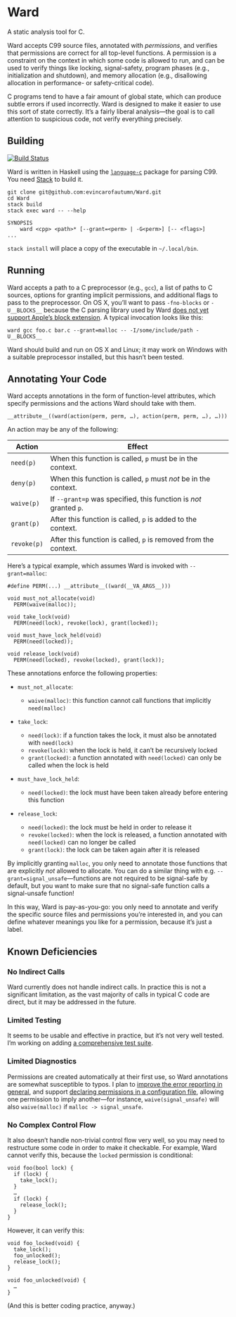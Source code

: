 # Ward

A static analysis tool for C.

Ward accepts C99 source files, annotated with *permissions*, and verifies that permissions are correct for all top-level functions. A permission is a constraint on the context in which some code is allowed to run, and can be used to verify things like locking, signal-safety, program phases (e.g., initialization and shutdown), and memory allocation (e.g., disallowing allocation in performance- or safety-critical code).

C programs tend to have a fair amount of global state, which can produce subtle errors if used incorrectly. Ward is designed to make it easier to use this sort of state correctly. It’s a fairly liberal analysis—the goal is to call attention to suspicious code, not verify everything precisely.

## Building

[![Build Status](https://travis-ci.org/evincarofautumn/Ward.svg?branch=master)](https://travis-ci.org/evincarofautumn/Ward)

Ward is written in Haskell using the [`language-c`](https://hackage.haskell.org/package/language-c) package for parsing C99. You need [Stack](https://docs.haskellstack.org/en/stable/README/) to build it.

```
git clone git@github.com:evincarofautumn/Ward.git
cd Ward
stack build
stack exec ward -- --help

SYNOPSIS
    ward <cpp> <path>* [--grant=<perm> | -G<perm>] [-- <flags>]
...
```

`stack install` will place a copy of the executable in `~/.local/bin`.

## Running

Ward accepts a path to a C preprocessor (e.g., `gcc`), a list of paths to C sources, options for granting implicit permissions, and additional flags to pass to the preprocessor. On OS X, you’ll want to pass `-fno-blocks` or `-U__BLOCKS__` because the C parsing library used by Ward [does not yet support Apple’s block extension](https://github.com/visq/language-c/issues/15). A typical invocation looks like this:

```
ward gcc foo.c bar.c --grant=malloc -- -I/some/include/path -U__BLOCKS__
```

Ward should build and run on OS X and Linux; it may work on Windows with a suitable preprocessor installed, but this hasn’t been tested.

## Annotating Your Code

Ward accepts annotations in the form of function-level attributes, which specify permissions and the actions Ward should take with them.

```
__attribute__((ward(action(perm, perm, …), action(perm, perm, …), …)))
```

An action may be any of the following:

| Action      | Effect |
| ----------- | ------ |
| `need(p)`   | When this function is called, `p` must be in the context. |
| `deny(p)`   | When this function is called, `p` must *not* be in the context. |
| `waive(p)`  | If `--grant=p` was specified, this function is *not* granted `p`. |
| `grant(p)`  | After this function is called, `p` is added to the context. |
| `revoke(p)` | After this function is called, `p` is removed from the context. |

Here’s a typical example, which assumes Ward is invoked with `--grant=malloc`:

```
#define PERM(...) __attribute__((ward(__VA_ARGS__)))

void must_not_allocate(void)
  PERM(waive(malloc));

void take_lock(void)
  PERM(need(lock), revoke(lock), grant(locked));

void must_have_lock_held(void)
  PERM(need(locked));

void release_lock(void)
  PERM(need(locked), revoke(locked), grant(lock));
```

These annotations enforce the following properties:

* `must_not_allocate`:

  * `waive(malloc)`: this function cannot call functions that implicitly `need(malloc)`

* `take_lock`:

  * `need(lock)`: if a function takes the lock, it must also be annotated with `need(lock)`
  * `revoke(lock)`: when the lock is held, it can’t be recursively locked
  * `grant(locked)`: a function annotated with `need(locked)` can only be called when the lock is held

* `must_have_lock_held`:

  * `need(locked)`: the lock must have been taken already before entering this function

* `release_lock`:

  * `need(locked)`: the lock must be held in order to release it
  * `revoke(locked)`: when the lock is released, a function annotated with `need(locked)` can no longer be called
  * `grant(lock)`: the lock can be taken again after it is released

By implicitly granting `malloc`, you only need to annotate those functions that are explicitly *not* allowed to allocate. You can do a similar thing with e.g. `--grant=signal_unsafe`—functions are not required to be signal-safe by default, but you want to make sure that no signal-safe function calls a signal-unsafe function!

In this way, Ward is pay-as-you-go: you only need to annotate and verify the specific source files and permissions you’re interested in, and you can define whatever meanings you like for a permission, because it’s just a label.

## Known Deficiencies

### No Indirect Calls

Ward currently does not handle indirect calls. In practice this is not a significant limitation, as the vast majority of calls in typical C code are direct, but it may be addressed in the future.

### Limited Testing

It seems to be usable and effective in practice, but it’s not very well tested. I’m working on adding [a comprehensive test suite](https://github.com/evincarofautumn/Ward/tree/master/test).

### Limited Diagnostics

Permissions are created automatically at their first use, so Ward annotations are somewhat susceptible to typos. I plan to [improve the error reporting in general](https://github.com/evincarofautumn/Ward/issues/3), and support [declaring permissions in a configuration file](https://github.com/evincarofautumn/Ward/issues/1), allowing one permission to imply another—for instance, `waive(signal_unsafe)` will also `waive(malloc)` if `malloc -> signal_unsafe`.

### No Complex Control Flow

It also doesn’t handle non-trivial control flow very well, so you may need to restructure some code in order to make it checkable. For example, Ward cannot verify this, because the `locked` permission is conditional:

```
void foo(bool lock) {
  if (lock) {
    take_lock();
  }
  …
  if (lock) {
    release_lock();
  }
}
```

However, it can verify this:

```
void foo_locked(void) {
  take_lock();
  foo_unlocked();
  release_lock();
}

void foo_unlocked(void) {
  …
}
```

(And this is better coding practice, anyway.)
